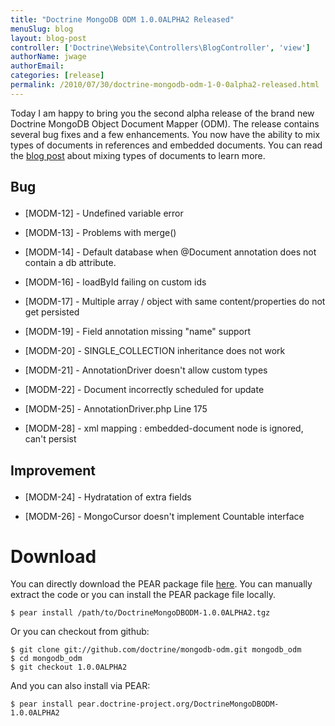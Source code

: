 ```yaml
---
title: "Doctrine MongoDB ODM 1.0.0ALPHA2 Released"
menuSlug: blog
layout: blog-post
controller: ['Doctrine\Website\Controllers\BlogController', 'view']
authorName: jwage
authorEmail:
categories: [release]
permalink: /2010/07/30/doctrine-mongodb-odm-1-0-0alpha2-released.html
---
```

Today I am happy to bring you the second alpha release of the brand new
Doctrine MongoDB Object Document Mapper (ODM). The release contains
several bug fixes and a few enhancements. You now have the ability to
mix types of documents in references and embedded documents. You can
read the [blog
post](http://www.doctrine-project.org/blog/mixing-types-of-documents)
about mixing types of documents to learn more.

<h2>

Bug

</h2>
<ul>
<li>

[MODM-12] - Undefined variable error

</li>
<li>

[MODM-13] - Problems with merge()

</li>
<li>

[MODM-14] - Default database when @Document annotation does not contain
a db attribute.

</li>
<li>

[MODM-16] - loadById failing on custom ids

</li>
<li>

[MODM-17] - Multiple array / object with same content/properties do not
get persisted

</li>
<li>

[MODM-19] - Field annotation missing "name" support

</li>
<li>

[MODM-20] - SINGLE\_COLLECTION inheritance does not work

</li>
<li>

[MODM-21] - AnnotationDriver doesn't allow custom types

</li>
<li>

[MODM-22] - Document incorrectly scheduled for update

</li>
<li>

[MODM-25] - AnnotationDriver.php Line 175

</li>
<li>

[MODM-28] - xml mapping : embedded-document node is ignored, can't
persist

</li>
</ul>

<h2>

Improvement

</h2>
<ul>
<li>

[MODM-24] - Hydratation of extra fields

</li>
<li>

[MODM-26] - MongoCursor doesn't implement Countable interface

</li>
</ul>

Download
========

You can directly download the PEAR package file
[here](http://www.doctrine-project.org/downloads/DoctrineMongoDBODM-1.0.0ALPHA2.tgz).
You can manually extract the code or you can install the PEAR package
file locally.

    $ pear install /path/to/DoctrineMongoDBODM-1.0.0ALPHA2.tgz

Or you can checkout from github:

    $ git clone git://github.com/doctrine/mongodb-odm.git mongodb_odm
    $ cd mongodb_odm
    $ git checkout 1.0.0ALPHA2

And you can also install via PEAR:

    $ pear install pear.doctrine-project.org/DoctrineMongoDBODM-1.0.0ALPHA2
